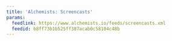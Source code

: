 ```yaml
---
title: 'Alchemists: Screencasts'
params:
  feedlink: https://www.alchemists.io/feeds/screencasts.xml
  feedid: b8ff73b1b525ff387acab0c58104c48b
---
```


